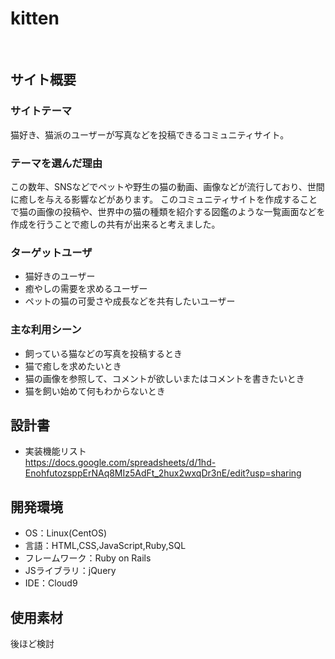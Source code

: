 # kitten
​
## サイト概要
### サイトテーマ
猫好き、猫派のユーザーが写真などを投稿できるコミュニティサイト。
​
### テーマを選んだ理由
この数年、SNSなどでペットや野生の猫の動画、画像などが流行しており、世間に癒しを与える影響などがあります。
このコミュニティサイトを作成することで猫の画像の投稿や、世界中の猫の種類を紹介する図鑑のような一覧画面などを作成を行うことで癒しの共有が出来ると考えました。

### ターゲットユーザ
- 猫好きのユーザー
- 癒やしの需要を求めるユーザー
- ペットの猫の可愛さや成長などを共有したいユーザー
​
### 主な利用シーン
- 飼っている猫などの写真を投稿するとき
- 猫で癒しを求めたいとき
- 猫の画像を参照して、コメントが欲しいまたはコメントを書きたいとき
- 猫を飼い始めて何もわからないとき
​
## 設計書
- 実装機能リスト<br>
https://docs.google.com/spreadsheets/d/1hd-EnohfutozsppErNAq8MIz5AdFt_2hux2wxqDr3nE/edit?usp=sharing
​
## 開発環境
- OS：Linux(CentOS)
- 言語：HTML,CSS,JavaScript,Ruby,SQL
- フレームワーク：Ruby on Rails
- JSライブラリ：jQuery
- IDE：Cloud9
​
## 使用素材
後ほど検討
